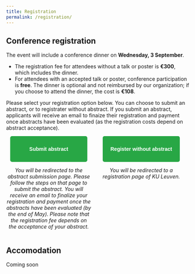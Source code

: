 ```yaml
---
title: Registration
permalink: /registration/
---
```


## Conference registration
The event will include a conference dinner on **Wednesday, 3 September**.
* The registration fee for attendees without a talk or poster is **€300**, which includes the dinner.
* For attendees with an accepted talk or poster, conference participation is **free**. The dinner is optional and not reimbursed by our organization; if you choose to attend the dinner, the cost is **€108**.


Please select your registration option below.
You can choose to submit an abstract, or to registrater without abstract.
If you submit an abstract, applicants will receive an email to finaize their registration and payment once abstracts have been evaluated (as the registration costs depend on abstract acceptance).


<!-- <div style="text-align: center; margin: 20px 0;">
    <a href="https://icts.kuleuven.be/apps/onebutton/profile/814359" style="
        display: inline-block;
        padding: 10px 20px;
        background-color: #28a745;
        color: white;
        text-decoration: none;
        border-radius: 5px;
        font-size: 16px;
        margin-right: 20px;">
        Submit abstract
    </a>

    <span style="font-size: 18px; vertical-align: middle;">or</span>

    <a href="https://icts.kuleuven.be/apps/onebutton/profile/814359" style="
        display: inline-block;
        padding: 10px 20px;
        background-color: #007BFF;
        color: white;
        text-decoration: none;
        border-radius: 5px;
        font-size: 16px;
        margin-left: 20px;">
        Register without abstract (€300)
    </a>
</div> -->

<div style="display: flex; flex-direction: row; align-items: flex-start; justify-content: space-evenly;">
  <div style="margin-right: 20px; width: 300px; 
  display: flex; flex-direction: column; 
  text-align: center; align-items: center; justify-content: center">
    <a href="https://nestconf25.github.io/register-with-abstract" class="button" style="display: flex; justify-content: center; align-items: center; 
    width: 170px; 
    height: 50px;
    padding: 10px 20px; 
    background-color: #28a745; 
    color: white; 
    border-radius: 5px; 
    font-weight: bold;
    font-family: sans-serif;
    text-decoration: none; ">
    Submit abstract
    </a>
    <p><em>You will be redirected to the abstract submission page. Please follow the steps on that page to submit the abstract. You will receive an email to finalize your registration and payment once the abstracts have been evaluated (by the end of May). Please note that the registration fee depends on the acceptance of your abstract.</em></p>
  </div>
  <div style="margin-right: 20px; width: 300px; 
  display: flex; flex-direction: column; 
  text-align: center; align-items: center; justify-content: center">
    <a href="https://nestconf25.github.io/register-without-abstract" class="button" style="display: flex; justify-content: center; align-items: center; 
    width: 170px; 
    height: 50px;
    padding: 10px 20px; 
    background-color: #28a745; 
    border-radius: 5px; 
    font-weight: bold;
    font-family: sans-serif;
    color: white; text-decoration: none; ">
    Register without abstract
    </a>
    <p><em>You will be redirected to a registration page of KU Leuven.</em></p>
  </div>
</div>


## Accomodation 
Coming soon
